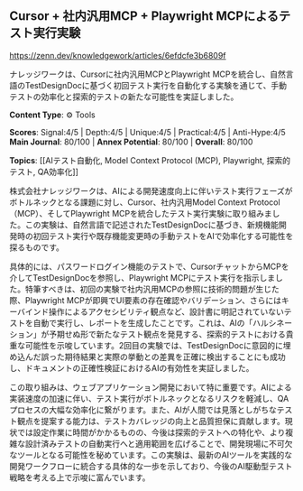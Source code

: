 ## Cursor + 社内汎用MCP + Playwright MCPによるテスト実行実験

https://zenn.dev/knowledgework/articles/6efdcfe3b6809f

ナレッジワークは、Cursorに社内汎用MCPとPlaywright MCPを統合し、自然言語のTestDesignDocに基づく初回テスト実行を自動化する実験を通じて、手動テストの効率化と探索的テストの新たな可能性を実証しました。

**Content Type**: ⚙️ Tools

**Scores**: Signal:4/5 | Depth:4/5 | Unique:4/5 | Practical:4/5 | Anti-Hype:4/5
**Main Journal**: 80/100 | **Annex Potential**: 80/100 | **Overall**: 80/100

**Topics**: [[AIテスト自動化, Model Context Protocol (MCP), Playwright, 探索的テスト, QA効率化]]

株式会社ナレッジワークは、AIによる開発速度向上に伴いテスト実行フェーズがボトルネックとなる課題に対し、Cursor、社内汎用Model Context Protocol（MCP）、そしてPlaywright MCPを統合したテスト実行実験に取り組みました。この実験は、自然言語で記述されたTestDesignDocに基づき、新規機能開発時の初回テスト実行や既存機能変更時の手動テストをAIで効率化する可能性を探るものです。

具体的には、パスワードログイン機能のテストで、CursorチャットからMCPを介してTestDesignDocを参照し、Playwright MCPにテスト実行を指示しました。特筆すべきは、初回の実験で社内汎用MCPの参照に技術的問題が生じた際、Playwright MCPが即興でUI要素の存在確認やバリデーション、さらにはキーバインド操作によるアクセシビリティ観点など、設計書に明記されていないテストを自動で実行し、レポートを生成したことです。これは、AIの「ハルシネーション」が予期せぬ形で新たなテスト観点を発見する、探索的テストにおける貴重な可能性を示唆しています。2回目の実験では、TestDesignDocに意図的に埋め込んだ誤った期待結果と実際の挙動との差異を正確に検出することにも成功し、ドキュメントの正確性検証におけるAIの有効性を実証しました。

この取り組みは、ウェブアプリケーション開発において特に重要です。AIによる実装速度の加速に伴い、テスト実行がボトルネックとなるリスクを軽減し、QAプロセスの大幅な効率化に繋がります。また、AIが人間では見落としがちなテスト観点を提案する能力は、テストカバレッジの向上と品質担保に貢献します。現状では設定作業に時間がかかるものの、今後は探索的テストへの特化や、より複雑な設計済みテストの自動実行へと適用範囲を広げることで、開発現場に不可欠なツールとなる可能性を秘めています。この実験は、最新のAIツールを実践的な開発ワークフローに統合する具体的な一歩を示しており、今後のAI駆動型テスト戦略を考える上で示唆に富んでいます。